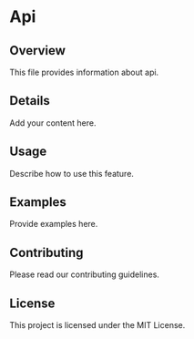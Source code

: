 # Api

## Overview

This file provides information about api.

## Details

Add your content here.

## Usage

Describe how to use this feature.

## Examples

Provide examples here.

## Contributing

Please read our contributing guidelines.

## License

This project is licensed under the MIT License.
